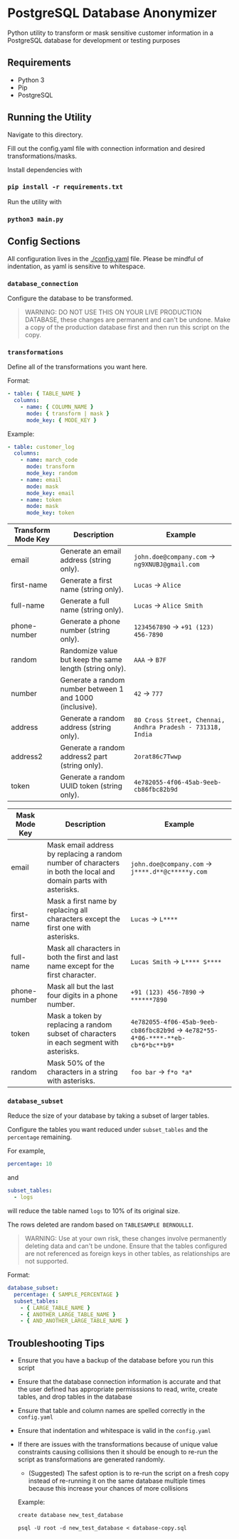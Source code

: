 # PostgreSQL Database Anonymizer

Python utility to transform or mask sensitive customer information in a PostgreSQL database for development or testing purposes

## Requirements

- Python 3
- Pip
- PostgreSQL

## Running the Utility

Navigate to this directory.

Fill out the config.yaml file with connection information and desired transformations/masks.

Install dependencies with

### `pip install -r requirements.txt`

Run the utility with

### `python3 main.py`

## Config Sections

All configuration lives in the [./config.yaml](./config.yaml) file. Please be mindful of indentation, as yaml is sensitive to whitespace.

### `database_connection`

Configure the database to be transformed.

> WARNING: DO NOT USE THIS ON YOUR LIVE PRODUCTION DATABASE, these changes are permanent and can't be undone. Make a copy of the production database first and then run this script on the copy.

### `transformations`

Define all of the transformations you want here.

Format:

```yaml
- table: { TABLE_NAME }
  columns:
    - name: { COLUMN_NAME }
      mode: { transform | mask }
      mode_key: { MODE_KEY }
```

Example:

```yaml
- table: customer_log
  columns:
    - name: march_code
      mode: transform
      mode_key: random
    - name: email
      mode: mask
      mode_key: email
    - name: token
      mode: mask
      mode_key: token
```

| Transform Mode Key | Description                                              | Example                                                    |
| ------------------ | -------------------------------------------------------- | ---------------------------------------------------------- |
| email              | Generate an email address (string only).                 | `john.doe@company.com` -> `ng9XNUBJ@gmail.com`             |
| first-name         | Generate a first name (string only).                     | `Lucas` -> `Alice`                                         |
| full-name          | Generate a full name (string only).                      | `Lucas` -> `Alice Smith`                                   |
| phone-number       | Generate a phone number (string only).                   | `1234567890` -> `+91 (123) 456-7890`                       |
| random             | Randomize value but keep the same length (string only).  | `AAA` -> `B7F`                                             |
| number             | Generate a random number between 1 and 1000 (inclusive). | `42` -> `777`                                              |
| address            | Generate a random address (string only).                 | `80 Cross Street, Chennai, Andhra Pradesh - 731318, India` |
| address2           | Generate a random address2 part (string only).           | `2orat86c7Twwp`                                            |
| token              | Generate a random UUID token (string only).              | `4e782055-4f06-45ab-9eeb-cb86fbc82b9d`                     |

| Mask Mode Key | Description                                                                                                      | Example                                                                          |
| ------------- | ---------------------------------------------------------------------------------------------------------------- | -------------------------------------------------------------------------------- |
| email         | Mask email address by replacing a random number of characters in both the local and domain parts with asterisks. | `john.doe@company.com` -> `j****.d**@c*****y.com`                                |
| first-name    | Mask a first name by replacing all characters except the first one with asterisks.                               | `Lucas` -> `L****`                                                               |
| full-name     | Mask all characters in both the first and last name except for the first character.                              | `Lucas Smith` -> `L**** S****`                                                   |
| phone-number  | Mask all but the last four digits in a phone number.                                                             | `+91 (123) 456-7890` -> `******7890`                                             |
| token         | Mask a token by replacing a random subset of characters in each segment with asterisks.                          | `4e782055-4f06-45ab-9eeb-cb86fbc82b9d` -> `4e782*55-4*06-****-**eb-cb*6*bc**b9*` |
| random        | Mask 50% of the characters in a string with asterisks.                                                           | `foo bar` -> `f*o *a*`                                                           |

### `database_subset`

Reduce the size of your database by taking a subset of larger tables.

Configure the tables you want reduced under `subset_tables` and the `percentage` remaining.

For example,

```yaml
percentage: 10
```

and

```yaml
subset_tables:
  - logs
```

will reduce the table named `logs` to 10% of its original size.

The rows deleted are random based on `TABLESAMPLE BERNOULLI`.

> WARNING: Use at your own risk, these changes involve permanently deleting data and can't be undone. Ensure that the tables configured are not referenced as foreign keys in other tables, as relationships are not supported.

Format:

```yaml
database_subset:
  percentage: { SAMPLE_PERCENTAGE }
  subset_tables:
    - { LARGE_TABLE_NAME }
    - { ANOTHER_LARGE_TABLE_NAME }
    - { AND_ANOTHER_LARGE_TABLE_NAME }
```

## Troubleshooting Tips

- Ensure that you have a backup of the database before you run this script
- Ensure that the database connection information is accurate and that the user defined has appropriate permisssions to read, write, create tables, and drop tables in the database
- Ensure that table and column names are spelled correctly in the `config.yaml`
- Ensure that indentation and whitespace is valid in the `config.yaml`
- If there are issues with the transformations because of unique value constraints causing collisions then it should be enough to re-run the script as transformations are generated randomly.

  - (Suggested) The safest option is to re-run the script on a fresh copy instead of re-running it on the same database multiple times because this increase your chances of more collisions

  Example:

  ```bash
  create database new_test_database
  ```

  ```
  psql -U root -d new_test_database < database-copy.sql
  ```
